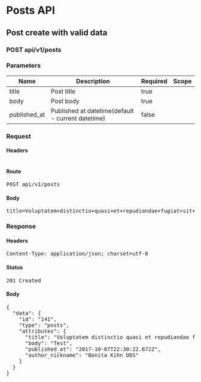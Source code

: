 # Posts API

## Post create with valid data

### POST api/v1/posts

### Parameters

| Name | Description | Required | Scope |
|------|-------------|----------|-------|
| title | Post title | true |  |
| body | Post body | true |  |
| published_at | Published at datetime(default - current datetime) | false |  |

### Request

#### Headers

<pre></pre>

#### Route

<pre>POST api/v1/posts</pre>

#### Body

<pre>title=Voluptatem+distinctio+quasi+et+repudiandae+fugiat+sit+consequatur.&body=Test</pre>

### Response

#### Headers

<pre>Content-Type: application/json; charset=utf-8</pre>

#### Status

<pre>201 Created</pre>

#### Body

<pre>{
  "data": {
    "id": "141",
    "type": "posts",
    "attributes": {
      "title": "Voluptatem distinctio quasi et repudiandae fugiat sit consequatur.",
      "body": "Test",
      "published_at": "2017-10-07T22:30:22.672Z",
      "author_nickname": "Bonita Kihn DDS"
    }
  }
}</pre>

